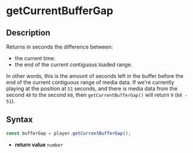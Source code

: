# getCurrentBufferGap

## Description

Returns in seconds the difference between:

- the current time.
- the end of the current contiguous loaded range.

In other words, this is the amount of seconds left in the buffer before the end
of the current contiguous range of media data.
If we're currently playing at the position at `51` seconds, and there is media
data from the second `40` to the second `60`, then `getCurrentBufferGap()` will
return `9` (`60 - 51`).

## Syntax

```js
const bufferGap = player.getCurrentBufferGap();
```

- **return value** `number`
